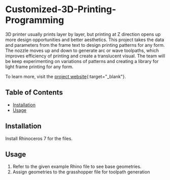 # Customized-3D-Printing-Programming

3D printer usually prints layer by layer, but printing at Z direction opens up more design opportunities and better aesthetics.
This project takes the data and parameters from the frame text to design printing patterns for any form. The nozzle moves up and down to generate arc or wave toolpaths, which improves efficiency of printing and create a translucent visual. The team will be keep experimenting on variations of patterns and creating a library for light frame printing for any form.

To learn more, visit the [project website](https://beichenxie.myportfolio.com/morph-heph){:target="_blank"}.

## Table of Contents

- [Installation](#installation)
- [Usage](#usage)

## Installation

Install Rhinoceros 7 for the files.

## Usage

1. Refer to the given example Rhino file to see base geometries. 
2. Assign geometries to the grasshopper file for toolpath generation


